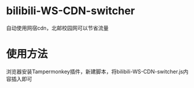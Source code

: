 # bilibili-WS-CDN-switcher
自动使用网宿cdn，北邮校园网可以节省流量

# 使用方法
浏览器安装Tampermonkey插件，新建脚本，将bilibili-WS-CDN-switcher.js内容插入即可